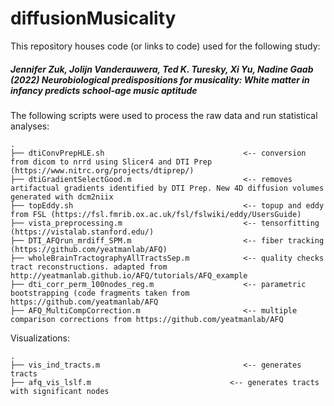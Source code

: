 # diffusionMusicality

This repository houses code (or links to code) used for the following study:

##### *Jennifer Zuk, Jolijn Vanderauwera, Ted K. Turesky, Xi Yu, Nadine Gaab (2022) Neurobiological predispositions for musicality: White matter in infancy predicts school-age music aptitude* 

The following scripts were used to process the raw data and run statistical analyses:

    .
    ├── dtiConvPrepHLE.sh                               <-- conversion from dicom to nrrd using Slicer4 and DTI Prep (https://www.nitrc.org/projects/dtiprep/)
    ├── dtiGradientSelectGood.m                         <-- removes artifactual gradients identified by DTI Prep. New 4D diffusion volumes generated with dcm2niix
    ├── topEddy.sh                                      <-- topup and eddy from FSL (https://fsl.fmrib.ox.ac.uk/fsl/fslwiki/eddy/UsersGuide)  
    ├── vista_preprocessing.m                           <-- tensorfitting (https://vistalab.stanford.edu/)
    ├── DTI_AFQrun_mrdiff_SPM.m                         <-- fiber tracking (https://github.com/yeatmanlab/AFQ)
    ├── wholeBrainTractographyAllTractsSep.m            <-- quality checks tract reconstructions. adapted from http://yeatmanlab.github.io/AFQ/tutorials/AFQ_example
    ├── dti_corr_perm_100nodes_reg.m                    <-- parametric bootstrapping (code fragments taken from https://github.com/yeatmanlab/AFQ 
    ├── AFQ_MultiCompCorrection.m                       <-- multiple comparison corrections from https://github.com/yeatmanlab/AFQ   
    
    
Visualizations:

    .
    ├── vis_ind_tracts.m                                <-- generates tracts
    ├── afq_vis_lslf.m                               <-- generates tracts with significant nodes
